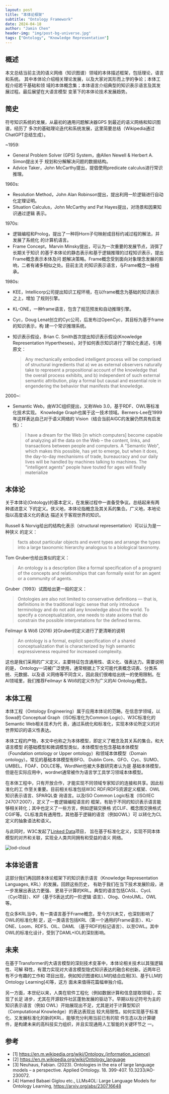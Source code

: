 ```yaml
---
layout: post
title: "本体论框架"
subtitle: "Ontology Framework"
date: 2024-04-18
author: "Jamin Chen"
header-img: "img/post-bg-universe.jpg"
tags: ["Ontology", "Knowledge Representation"]
---
```


## 概述

本文总结当前主流的语义网络（知识图谱）领域的本体描述框架，包括理论，语言和系统。
其中本体论介绍相关理论发展，以及大家对其形而上学的争论；本体工程介绍若干基础和领
域的本体概念集；本体语言介绍典型的知识表示语言及其发展过程。最后展望在大语言模型
变革下的本体论技术发展趋势。

## 简史

符号知识系统的发展，从最初的通用问题解决器GPS 到最近的语义网络和知识图谱，经历了
多次的基础理论迭代和系统发展，这里简要总结（Wikipedia通过ChatGPT总结生成）。

~1959:

* General Problem Solver (GPS) System，由Allen Newell & Herbert A. Simon提出关于
  规划和分解解决问题的数据结构。
* Advice Taker，John McCarthy提出，提倡使用predicate calculus进行常识推理。

1960s:

* Resolution Method，John Alan Robinson提出，提出利用一阶逻辑进行自动化定理证明。
* Situation Calculus，John McCarthy and Pat Hayes提出，对场景和因果知识通过逻辑
  表示。

1970s:

* 逻辑编程和Prolog，提出了一种将Horn子句映射成目标约减过程的解法，并发展了系统化
  的计算机语言。
* Frame Concept，Marvin Minsky提出，可认为一次重要的发展节点，消弭了长期关于知识
  的基于本体论的静态表示和基于逻辑推理的过程知识表示，提出Frame概念表示本体及问
  题解决策略。Frame概念受到面向对象理念发展的影响，二者有诸多相似之处。目前主流
  的知识表示语言，与Frame概念一脉相承。

1980s:

* KEE，Intellicorp公司提出知识工程环境，在以frame概念为基础的知识表示之上，增加
  了规则引擎。
* KL-ONE，一种frame语言，包含了规范预发和自动推理引擎。
* Cyc，Doug Lenat创立的Cyc公司，后发布过OpenCyc，其目标为基于frame的知识表示，构
  建一个常识推理系统。
* 知识表示假设，Brian C. Smith首次提出知识表示假设(Knowledge Representation
  Hypertheses)，对于如何表示知识进行了理论化表述，引用原文：

    > Any mechanically embodied intelligent process will be comprised of structural
    ingredients that a) we as external observers naturally take to represent a
    propositional account of the knowledge that the overall process exhibits, and
    b) independent of such external semantic attribution, play a formal but causal
    and essential role in engendering the behavior that manifests that knowledge.

2000~:

* Semantic Web，由W3C组织提出，又称Web 3.0，基于RDF、OWL等标准化技术实现。
Knowledge Graph也属于这一技术领域。Berners-Lee在1999年这样表达自己对于语义网络的
Vision（结合当前AIGC的发展仍然具有启发性）：

    > I have a dream for the Web [in which computers] become capable of
    analyzing all the data on the Web – the content, links, and transactions between
    people and computers. A "Semantic Web", which makes this possible, has yet to
    emerge, but when it does, the day-to-day mechanisms of trade, bureaucracy and
    our daily lives will be handled by machines talking to machines. The
    "intelligent agents" people have touted for ages will finally materialize


## 本体论

关于本体论(Ontology)的基本定义，在发展过程中一直备受争议。总结起来有两种递进意义
下的定义。侠义地，本体论指概念及其关系的集合。广义地，本地论指以高度语义化的表达
描述关于客观世界的知识。

Russell & Norvig给出的结构化表示（structural representation）可以认为是一种狭义
的定义：

> facts about particular objects and event types and arrange the types into a
> large taxonomic hierarchy analogous to a biological taxonomy.

Tom Gruber也给出类似的定义：

> An ontology is a description (like a formal specification of a program) of the
> concepts and relationships that can formally exist for an agent or a community
> of agents.

Gruber（1993）试图给出更一般的定义：

> Ontologies are also not limited to conservative definitions — that is,
> definitions in the traditional logic sense that only introduce terminology and
> do not add any knowledge about the world. To specify a conceptualization, one
> needs to state axioms that do constrain the possible interpretations for the
> defined terms.

Feilmayr & Wöß (2016) 对Gruber的定义进行了更清晰的说明

>  An ontology is a formal, explicit specification of a shared conceptualization
>  that is characterized by high semantic expressiveness required for increased
>  complexity.

这也是我们采用的广义定义，主要特征包含通用性、语义化、强表达力。需要说明的是，
Ontology一词被广泛使用，通常根据上下文可能代表概念词表、分类系统、元数据、以及语
义网络等不同含义，因此我们很难给出统一的使用限制。在AI领域里，我们推荐Feilmayr &
Wöß的定义作为广义的AI Ontology概念。

## 本体工程

本体工程（Ontology Engineering）属于应用本体论的范畴。在信息学领域，以Sowa的
Conceptual Graph（ISO标准化为Common Logic）、W3C标准化的Semantic Web相关技术为代
表，通过系统化和标准化，实现本体论所定义的对世界知识的语义性表达。

本体工程的产物，本文中也称之为本体模型，即定义了概念及其关系的集合。和大语言模型
的基础模型和微调模型类似，本体模型也包含基础本体模型（Foundation ontology or
Upper ontology）和领域本体模型（Domain ontology）。常见的基础本体模型有BFO、
Dublin Core、GFO、Cyc、SUMO、UMBEL、FOAF、DOLCE等。WordNet也被大多数研究者认为是
基础本体模型，但是在实际应用中，wordnet通常被作为语言学工具学习领域本体模型。

在本体工程中，只有开放合作，才能实现不同领域专家知识的连接和共享。因此标准化的工
作至关重要。目前相关标准包括W3C RDF/RDFS资源定义框架、OWL知识表示语言、SPARQL查
询语言。以及ISO Common Logic标准（ISO/IEC 24707:2007），定义了一套逻辑编程语言的
框架，有助于不同的知识表示语言能够相关转化；其中也定义了一些方言，例如逻辑交换格
式CLIF、概念图交换格式CGIF等。CL标准具有通用性，其他基于逻辑的语言（例如OWL）可
以转化为CL定义的抽象语法和语义。

与此同时，W3C发起了[Linked Data](https://en.wikipedia.org/wiki/Linked_data)项目，
旨在基于标准化定义，实现不同本体模型的对齐和关联，实现全人类共同拥有和受益的语义
网络。

![lod-cloud](https://lod-cloud.net/clouds/lod-cloud.svg "The Linked Open Data Cloud")

## 本体论语言

这部分我们再回顾本体论框架下的知识表示语言（Knowledge Representation Languages,
KRL）的发展。回顾这些历史， 有助于我们在当下技术发展阶段，进一步发展出表达力更强、
更易于计算的KRL。典型的语言包括CASL、CycL（Cyc项目）、KIF（基于S表达式的一阶逻辑
语言）、Olog、OntoUML、OWL等。

在众多KRL当中，有一类语言基于Frame概念，至今方兴未艾，也深刻影响了OWL的标准化制
定，这一类语言包括KRL（第一个通用的Frame语言）、KL-ONE、Loom、RDFS、OIL、DAML
（基于RDF的标记语言）、以至OWL。其中OWL的标准化设计，受到了DAML+IOL的深刻影响。

## 未来

在基于Transformer的大语言模型的深刻技术变革中，本体论相关技术以其强逻辑性、可解
释性，有潜力实现对大语言模型隐式知识表达的融合和创新。近两年已有不少有趣的工作和
项目出现，例如知识图谱和LLM的结合应用[3]、基于LLM的Ontology Learning[4]等，这方
面未来值得花篇幅单独介绍。

另一方面，本世纪以来，人类在软件工程化（例如数据计算和信息提取领域），实现了长足
进步，尤其在开源软件社区蓬勃发展的驱动下。早期以标记符号为主的知识表示语言（例如
OWL）开始展现出不足，尤其是对于计算型知识（Computational Knowledge）的表达表现出
较大局限性。如何实现基于标准化、又发展标准化的新的KRL，能够充分利用当前已有的软
件生态以及计算硬件，是构建未来的高科技实力组织，并且实现通用人工智能的关键环节之
一。

## 参考

* [1] https://en.m.wikipedia.org/wiki/Ontology_(information_science)
* [2] https://en.m.wikipedia.org/wiki/Ontology_language
* [3] Neuhaus, Fabian. (2023). Ontologies in the era of large language models – a
  perspective. Applied Ontology. 18. 399-407. 10.3233/AO-230072. 
* [4] Hamed Babaei Giglou etc., LLMs4OL: Large Language Models for Ontology
  Learning, https://arxiv.org/abs/2307.16648
